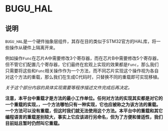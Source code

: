 # BUGU_HAL

## 说明
`BUGU_HAL`是一个硬件抽象层组件，其存在目的类似于STM32官方的HAL库，将一些操作从硬件上隔离开来。

例如操作`Func`在芯片A中需要修改3个寄存器，而在芯片B中需要修改5个寄存器，但不管它们配置几个寄存器，它们最终在宏观上实现的效果都是`Func`，那么我们只需要将这些和`Func`相关操作作为一个方法，而不同芯片实现这个操作视为各自对这个方法的重载，那么我们在生成C代码时，只替换不同的重载即可实现移植。

*关于这个部分内容的具体实现需要等程序描述文件完成后再决定。*

**注意，本平台中重载才是方法的最小工作单位。任何对方法的实现其实都是对它的一个重载的实现，，一个方法哪怕只有一种实现，它也应被称之为该方法的重载。一个方法可以没有重载，但这时我们就无法使用这个方法。本平台中的重载和其它编程语言的重载差别较大，事实上它应该进行另命名，但为了方便和普适性，我们目前姑且暂时仍然叫它重载。**